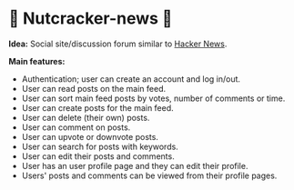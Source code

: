 
# :chestnut: Nutcracker-news :chestnut:

<b>Idea:</b> Social site/discussion forum similar to <a href="https://news.ycombinator.com/">Hacker News</a>. 

<b>Main features:</b>
  - Authentication; user can create an account and log in/out.
  - User can read posts on the main feed.
  - User can sort main feed posts by votes, number of comments or time.
  - User can create posts for the main feed.
  - User can delete (their own) posts.
  - User can comment on posts.
  - User can upvote or downvote posts.
  - User can search for posts with keywords.
  - User can edit their posts and comments.
  - User has an user profile page and they can edit their profile. 
  - Users' posts and comments can be viewed from their profile pages.
  

 
